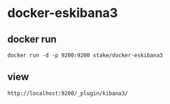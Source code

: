 # docker-eskibana3

## docker run

```
docker run -d -p 9200:9200 stake/docker-eskibana3
```

## view

```
http://localhost:9200/_plugin/kibana3/
```